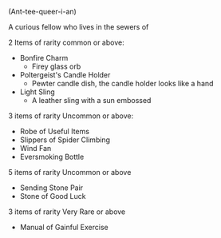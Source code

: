 (Ant-tee-queer-i-an)

A curious fellow who lives in the sewers of 

2 Items of rarity common or above:
- Bonfire Charm
	- Firey glass orb
- Poltergeist's Candle Holder
	- Pewter candle dish, the candle holder looks like a hand
- Light Sling
	- A leather sling with a sun embossed 

3 items of rarity Uncommon or above:
- Robe of Useful Items
- Slippers of Spider Climbing
- Wind Fan
- Eversmoking Bottle

5 items of rarity Uncommon or above
- Sending Stone Pair
- Stone of Good Luck

3 items of rarity Very Rare or above
- Manual of Gainful Exercise